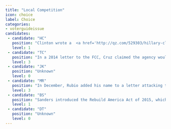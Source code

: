 ```yaml
---
title: "Local Competition"
icon: choice
label: Choice
categories:
- voterguideissue
candidates:
 - candidate: "HC"
   position: "Clinton wrote a  <a href='http://qz.com/529303/hillary-clinton-being-pro-business-doesnt-mean-hanging-consumers-out-to-dry'/ 'target=_blank'>2015 position piece</a> supporting FCC efforts to preempt state laws that “unfairly protect incumbent businesses” like the local cable monopoly against city-run networks."
   level: 1
 - candidate: "TC"
   position: "In a 2014 letter to the FCC, Cruz claimed the agency would infringe on states' rights if it enabled communities to operate publicly built broadband networks. "
   level: 3
 - candidate: "JK"
   position: "Unknown"
   level: 0
 - candidate: "MR"
   position: "In December, Rubio added his name to a letter attacking the FCC over its attempts to help communities build their own broadband networks. "
   level: 3
 - candidate: "BS"
   position: "Sanders introduced the Rebuild America Act of 2015, which would set aside money to support locally built broadband services in underserved areas of the United States."
   level: 1
 - candidate: "DT"
   position: "Unknown"
   level: 0
---
```

